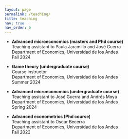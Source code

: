 ```yaml
---
layout: page
permalink: /teaching/
title: teaching
nav: true
nav_order: 6
---
```


- **Advanced microeconomics (masters and Phd course)**<br>
  Teaching assistant to Paula Jaramillo and José Guerra<br>
  Department of Economics, Universidad de los Andes<br>
	 Fall 2024
	 
- **Game theory (undergraduate course)**<br>
  Course instructor<br>
	 Department of Economics, Universidad de los Andes<br>
	 Summer 2024

- **Advanced microeconomics (undergraduate course)**<br>
  Teaching assistant to José Guerra and Andrés Moya<br>
  Department of Economics, Universidad de los Andes<br>
	 Spring 2024


- **Advanced econometrics (Phd course)**<br>
  Teaching assistant to Oscar Becerra<br>
  Department of Economics, Universidad de los Andes<br>
	 Fall 2023
